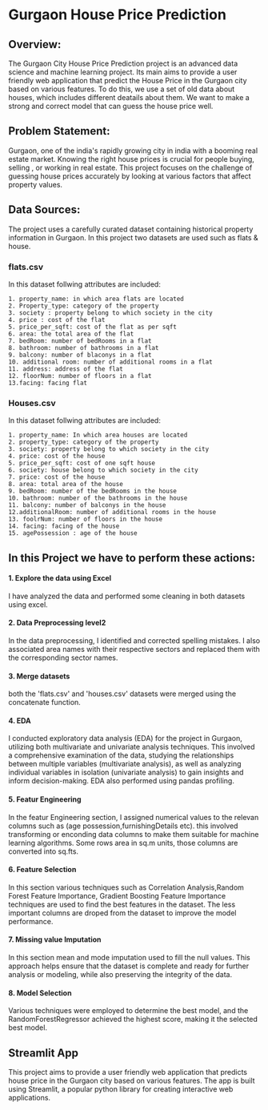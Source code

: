 # Gurgaon House Price Prediction 

## Overview:
The Gurgaon City House Price Prediction project is an advanced data science and machine learning project. Its main aims to provide a user friendly web application that predict the House Price in the Gurgaon city based on various features. To do this, we use a set of old data about houses, which includes different deatails about them. We want to make a strong and correct model that can guess the house price well.

## Problem Statement:
Gurgaon, one of the india's rapidly growing city in india with a booming real estate market. Knowing the right house prices is crucial for people buying, selling , or working in real estate. This project focuses on the challenge of guessing house prices accurately by looking at various factors that affect property values.

## Data Sources: 
The project uses a carefully curated dataset containing historical property information in Gurgaon. In this project two datasets are used such as flats & house.
### flats.csv 
In this dataset follwing attributes are included:

	1. property_name: in which area flats are located
	2. Property_type: category of the property
	3. society : property belong to which society in the city
	4. price : cost of the flat
	5. price_per_sqft: cost of the flat as per sqft 
	6. area: the total area of the flat
	7. bedRoom: number of bedRooms in a flat
	8. bathroom: number of bathrooms in a flat 
	9. balcony: number of blaconys in a flat
	10. additional room: number of additional rooms in a flat 
	11. address: address of the flat 
	12. floorNum: number of floors in a flat
	13.facing: facing flat 

### Houses.csv

In this dataset follwing attributes are included:


	1. property_name: In which area houses are located 
 	2. property_type: category of the property
	3. society: property belong to which society in the city
 	4. price: cost of the house 
	5. price_per_sqft: cost of one sqft house
 	6. society: house belong to which society in the city 
	7. price: cost of the house 
 	8. area: total area of the house
	9. bedRoom: number of the bedRooms in the house
 	10. bathroom: number of the bathrooms in the house 
	11. balcony: number of balconys in the house 
 	12.additionalRoom: number of additional rooms in the house 
	13. foolrNum: number of floors in the house 
 	14. facing: facing of the house 
	15. agePossession : age of the house 

 
## In this Project we have to perform these actions:

#### 1. Explore the data using Excel
I have analyzed the data and performed some cleaning in both datasets using excel.
#### 2. Data Preprocessing level2
In the data preprocessing, I identified and corrected spelling mistakes. I also associated area names with their respective sectors and replaced them with the 
corresponding sector names.
#### 3. Merge datasets
both the 'flats.csv' and 'houses.csv' datasets were merged using the concatenate function.
#### 4. EDA
I conducted exploratory data analysis (EDA) for the project in Gurgaon, utilizing both multivariate and univariate analysis techniques. This involved a comprehensive examination of the data, studying the relationships between multiple variables (multivariate analysis), as well as analyzing individual variables in isolation (univariate analysis) to gain insights and inform decision-making.
EDA also performed using pandas profiling. 
#### 5. Featur Engineering 
In the featur Engineering section, I assigned numerical values to the relevan columns such as (age possession,furnishingDetails etc). this involved transforming or enconding data columns to make them suitable for machine learning algorithms. Some rows area in sq.m units, those columns are converted into sq.fts.
#### 6. Feature Selection 
In this section various techniques such as  Correlation Analysis,Random Forest Feature Importance, Gradient Boosting Feature Importance techniques are used to find the best features in the dataset. The less important columns are droped from the dataset to improve the model performance.
#### 7. Missing value Imputation 
In this section mean and mode imputation used to fill the null values. This approach helps ensure that the dataset is complete and ready for further analysis or modeling, while also preserving the integrity of the data.
#### 8. Model Selection 
Various techniques were employed to determine the best model, and the RandomForestRegressor achieved the highest score, making it the selected best model.

## Streamlit App

This project aims to provide a user friendly web application that predicts house price in the Gurgaon city based on various features. The app is built using Streamlit, a popular python library for creating interactive web applications.
